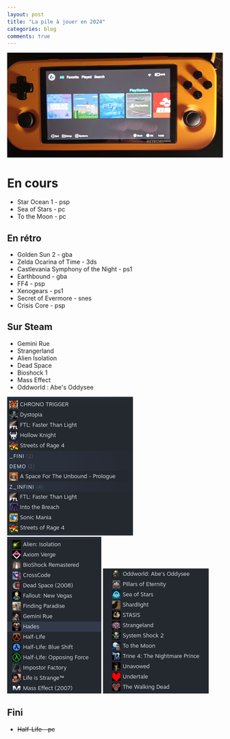 ```yaml
---
layout: post
title: "La pile à jouer en 2024"
categories: blog
comments: true
---
```


![rp3](https://github.com/homeostasie/bouquins/raw/master/_pics/blog/2024/rp3.jpg)

# En cours 

- Star Ocean 1 - psp
- Sea of Stars - pc
- To the Moon - pc

## En rétro

- Golden Sun 2 - gba
- Zelda Ocarina of Time - 3ds
- Castlevania Symphony of the Night - ps1
- Earthbound - gba
- FF4 - psp
- Xenogears - ps1
- Secret of Evermore - snes
- Crisis Core - psp

## Sur Steam

- Gemini Rue
- Strangerland 
- Alien Isolation
- Dead Space
- Bioshock 1
- Mass Effect
- Oddworld : Abe's Oddysee

![jv steam 1](https://github.com/homeostasie/bouquins/raw/master/_pics/blog/2024/jv-steam-1.png) 
![jv steam 2](https://github.com/homeostasie/bouquins/raw/master/_pics/blog/2024/jv-steam-2.png) 
![jv steam 3](https://github.com/homeostasie/bouquins/raw/master/_pics/blog/2024/jv-steam-3.png)


## Fini
- ~~Half-Life - pc~~
